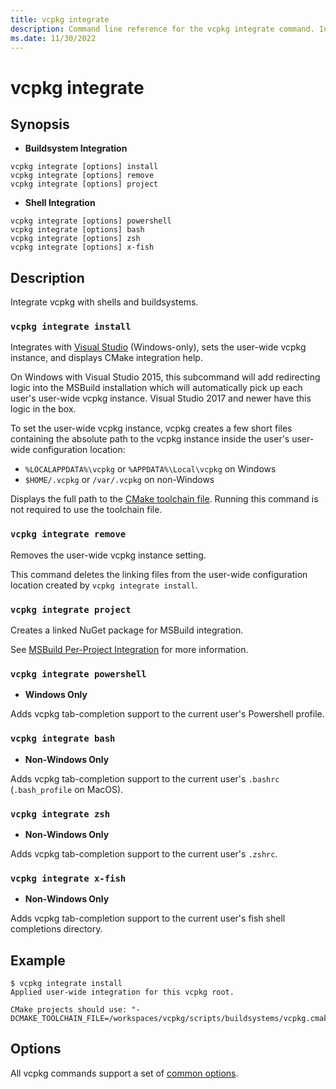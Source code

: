```yaml
---
title: vcpkg integrate
description: Command line reference for the vcpkg integrate command. Integrate vcpkg with shells and buildsystems.
ms.date: 11/30/2022
---
```

# vcpkg integrate

## Synopsis

- **Buildsystem Integration**

```console
vcpkg integrate [options] install
vcpkg integrate [options] remove
vcpkg integrate [options] project
```

- **Shell Integration**

```console
vcpkg integrate [options] powershell
vcpkg integrate [options] bash
vcpkg integrate [options] zsh
vcpkg integrate [options] x-fish
```

## Description

Integrate vcpkg with shells and buildsystems.

### `vcpkg integrate install`

Integrates with [Visual Studio](../users/buildsystems/msbuild-integration.md#user-wide-integration) (Windows-only), sets the user-wide vcpkg instance, and displays CMake integration help.

On Windows with Visual Studio 2015, this subcommand will add redirecting logic into the MSBuild installation which will automatically pick up each user's user-wide vcpkg instance. Visual Studio 2017 and newer have this logic in the box.

To set the user-wide vcpkg instance, vcpkg creates a few short files containing the absolute path to the vcpkg instance inside the user's user-wide configuration location:

- `%LOCALAPPDATA%\vcpkg` or `%APPDATA%\Local\vcpkg` on Windows
- `$HOME/.vcpkg` or `/var/.vcpkg` on non-Windows

Displays the full path to the [CMake toolchain file](../users/buildsystems/cmake-integration.md). Running this command is not required to use the toolchain file.

### `vcpkg integrate remove`

Removes the user-wide vcpkg instance setting.

This command deletes the linking files from the user-wide configuration location created by `vcpkg integrate install`.

### `vcpkg integrate project`

Creates a linked NuGet package for MSBuild integration.

See [MSBuild Per-Project Integration](../users/buildsystems/msbuild-integration.md#linked-nuget-package) for more information.

### `vcpkg integrate powershell`

- **Windows Only**

Adds vcpkg tab-completion support to the current user's Powershell profile.

### `vcpkg integrate bash`

- **Non-Windows Only**

Adds vcpkg tab-completion support to the current user's `.bashrc` (`.bash_profile` on MacOS).

### `vcpkg integrate zsh`

- **Non-Windows Only**

Adds vcpkg tab-completion support to the current user's `.zshrc`.

### `vcpkg integrate x-fish`

- **Non-Windows Only**

Adds vcpkg tab-completion support to the current user's fish shell completions directory.

## Example

```console
$ vcpkg integrate install
Applied user-wide integration for this vcpkg root.

CMake projects should use: "-DCMAKE_TOOLCHAIN_FILE=/workspaces/vcpkg/scripts/buildsystems/vcpkg.cmake"
```

## Options

All vcpkg commands support a set of [common options](common-options.md).
